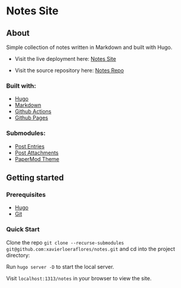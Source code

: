 # Notes Site 

## About
Simple collection of notes written in Markdown and built with Hugo. 

- Visit the live deployment here: 
[Notes Site](https://xavierloeraflores.github.io/notes/)

- Visit the source repository here: [Notes Repo](https://github.com/xavierloeraflores/notes)

### Built with:
- [Hugo](https://gohugo.io/)
- [Markdown](https://www.markdownguide.org/)
- [Github Actions](https://github.com/features/actions)
- [Github Pages](https://pages.github.com/)

### Submodules:
- [Post Entries](https://github.com/xavierloeraflores/markdown-entries)
- [Post Attachments](https://github.com/xavierloeraflores/markdown-attachments)
- [PaperMod Theme](https://github.com/xavierloeraflores/PaperMod)

## Getting started

### Prerequisites
- [Hugo](https://gohugo.io/getting-started/installing/)
- [Git](https://git-scm.com/downloads)

### Quick Start
Clone the repo ```git clone --recurse-submodules git@github.com:xavierloeraflores/notes.git``` and cd into the project directory:

Run ```hugo server -D``` to start the local server.

Visit ```localhost:1313/notes``` in your browser to view the site.

